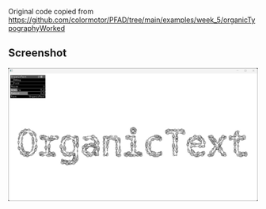 Original code copied from  
https://github.com/colormotor/PFAD/tree/main/examples/week_5/organicTypographyWorked


## Screenshot

![](Capture.PNG)
